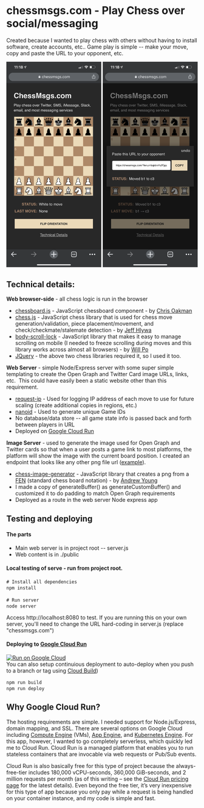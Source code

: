 # chessmsgs.com - Play Chess over social/messaging

Created because I wanted to play chess with others without having to install software, create accounts, etc.. Game play is simple -- make your move, copy and paste the URL to your opponent, etc.


<img src="chessmsgs-screenshot.png" width="250"> <img src="chessmsgs-screenshot-move.png" width="250">

## Technical details:

**Web browser-side** - all chess logic is run in the browser

* [chessboard.js](https://github.com/oakmac/chessboardjs/) - JavaScript chessboard component - by [Chris Oakman](https://twitter.com/oakmac1)
* [chess.js](https://github.com/jhlywa/chess.js) - JavaScript chess library that is used for chess move generation/validation, piece placement/movement, and check/checkmate/stalemate detection - by [Jeff Hlywa](https://twitter.com/jhlywa)
* [body-scroll-lock](https://github.com/willmcpo/body-scroll-lock) - JavaScript library that makes it easy to manage scrolling on mobile (I needed to freeze scrolling during moves and this library works across almost all browsers) - by [Will Po](https://github.com/willmcpo)
* [JQuery](https://jquery.com/) - the above two chess libraries required it, so I used it too.

**Web Server**  - simple Node/Express server with some super simple templating to create the Open Graph and Twitter Card image URLs, links, etc.  This could have easily been a static website other than this requirement.

* [request-ip](https://www.npmjs.com/package/request-ip) - Used for logging IP address of each move to use for future scaling (create additional copies in regions, etc.)
* [nanoid](https://www.npmjs.com/package/nanoid) - Used to generate unique Game IDs
* No database/data store -- all game state info is passed back and forth between players in URL
* Deployed on [Google Cloud Run](https://cloud.google.com/run?utm_campaign=CDR_grw_series_chessapp_release_120320&utm_source=external&utm_medium=web)

**Image Server** - used to generate the image used for Open Graph and Twitter cards so that when a user posts a game link to most platforms, the platform will show the image with the current board position. I created an endpoint that looks like any other png file url ([example](https://chessmsgs.com/fenimg/rn1qkbnr/ppp1pppp/8/3p4/3P2b1/2N5/PPP1PPPP/R1BQKBNR%20w%20KQkq%20-%202%203.png)).

* [chess-image-generator](https://github.com/andyruwruw/chess-image-generator) - JavaScript library that creates a png from a [FEN](https://en.wikipedia.org/wiki/Forsyth%E2%80%93Edwards_Notation) (standard chess board notation) - by [Andrew Young](https://andyruwruw.com/)
* I made a copy of generateBuffer() as generateCustomBuffer() and customized it to do padding to match Open Graph requirements
* Deployed as a route in the web server Node express app

## Testing and deploying

#### The parts
* Main web server is in project root -- server.js
* Web content is in ./public

#### Local testing of serve - run from project root.
```
# Install all dependencies
npm install

# Run server
node server
```

Access http://localhost:8080 to test. If you are running this on your own server, you'll need to change the URL hard-coding in server.js (replace "chessmsgs.com")

#### Deploying to [Google Cloud Run](https://cloud.google.com/run?utm_campaign=CDR_grw_series_chessapp_release_120320&utm_source=external&utm_medium=web)
[![Run on Google Cloud](https://deploy.cloud.run/button.svg)](https://deploy.cloud.run)  
You can also setup continuious deployment to auto-deploy when you push to a branch or tag using [Cloud Build](https://cloud.google.com/cloud-build?utm_campaign=CDR_grw_series_chessapp_release_120320&utm_source=external&utm_medium=web))
```
npm run build
npm run deploy
```

## Why Google Cloud Run?
The hosting requirements are simple. I needed support for Node.js/Express, domain mapping, and SSL. There are several options on Google Cloud including [Compute Engine](https://cloud.google.com/compute?utm_campaign=CDR_grw_series_chessapp_release_120320&utm_source=external&utm_medium=web) (VMs), [App Engine](https://cloud.google.com/appengine?utm_campaign=CDR_grw_series_chessapp_release_120320&utm_source=external&utm_medium=web), and [Kubernetes Engine](https://cloud.google.com/kubernetes-engine?utm_campaign=CDR_grw_series_chessapp_release_120320&utm_source=external&utm_medium=web). For this app, however, I wanted to go completely serverless, which quickly led me to Cloud Run. Cloud Run is a managed platform that enables you to run stateless containers that are invocable via web requests or Pub/Sub events. 

Cloud Run is also basically free for this type of project because the always-free-tier includes 180,000 vCPU-seconds, 360,000 GiB-seconds, and 2 million requests per month (as of this writing – see the [Cloud Run pricing page](https://cloud.google.com/run/pricing?utm_campaign=CDR_grw_series_chessapp_release_120320&utm_source=external&utm_medium=web) for the latest details). Even beyond the free tier, it’s very inexpensive for this type of app because you only pay while a request is being handled on your container instance, and my code is simple and fast.
